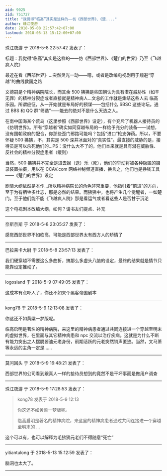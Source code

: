 ```yaml
---
aid: 9025
zid: 751727
title: "我觉得“临高”其实是这样的——仿《西部世界》、《楚...."
author: 珠江夜游
date: 2018-05-08 22:57:42+07:00
lastmod: 2018-05-13 15:12:00+07:00
---
```


珠江夜游 于 2018-5-8 22:57:42 发表了：

标题：我觉得“临高”其实是这样的——仿《西部世界》、《楚门的世界》乃至《飞越疯人院》

最近在看《西部世界》...突然灵光一动——嗯，或者是改编电视剧用于规避“穿越”的曲线救国之路

文德嗣是个精神病院院长，而其余 500 狒狒是些国朝认为具有潜在威胁性（如辛无罪）的精神分裂症或者直接就是精神病人...文总的工作就是集结这些人去 临高乐园。所谓应征，从一开始就是布局好的预谋——包括什么 SBSC 这些论坛。通过 BBS 和 QQ 群“筛选”——能去的绝对不是什么天选之人。

在南中国海某个荒岛（这里参照《西部世界》设定），有个充斥了机器人接待员的《仿明世界》。所有“穿越者”确实如同穿越布局的一样给予充分的装备——试想，没有国朝政府的配合，你那些歪门邪路可能吗？包括“进口”枪支弹药。所以，不要怀疑 500 狒狒，不，其实是 500 深井冰面对的“真实性”。最直接的威胁的是，接待员是可以杀死他们的...PS：没什么大不了的，他们本来就是具有潜在威胁性、反社会的精神分裂症患者（缓则）

当然，500 狒狒并不完全是进去娱（送）乐（死），他们的举动将被各种隐匿的摄录装置拍摄，用以在 CCAV.com 网络神秘频道直播，换言之，他们也是挣钱工具——《楚门的世界》设定

剧情大纲依然是本作...所以精神病院长的角色非常重要，他指引着“前进”的方向，至于为有牺牲多壮志，那是必然的结果。而狒狒中，也将产生几个觉醒者，一如楚门。至于他们能不能《飞越疯人院》那是看运气或者看这些人是否甘于沉沦

这个电视剧本改编大纲，如何？请书友们提点、补充

---

奈斯奈斯 于 2018-5-8 23:05:27 发表了：

感觉西部世界不如临高，可能是西部世界太有西方人的矫情了

---

巴拉莱卡大尉 于 2018-5-8 23:57:13 发表了：

我们硬穿越不需要这么多曲折，搞那么多虚头八脑的设定，最终的结果就是情节只能靠设定推动了。

---

logosland 于 2018-5-9 07:49:05 发表了：

这成本有点吓人了，你还不如来个黑客帝国剧本

---

kong78 于 2018-5-9 12:13:08 发表了：

你这还不如黄粱一梦版呢。

临高启明是著名的精神病院，来这里的精神病患者通过共同连接进一个穿越至明末的虚拟世界，在里面与其它精神病患和 npc 交流以治疗疾病。这就是为什么不断有能力突出之人摆脱酱油元老身份，前期活跃的元老突然销声匿迹。当然，文马萧等永远的主角一定是……

---

莫问回头 于 2018-5-9 16:48:21 发表了：

西部世界的公司看到跟真人一样的接待员想到的竟然不是干坏事而是做用户调查

---

珠江夜游 于 2018-5-9 17:28:53 发表了：

> kong78 发表于 2018-5-9 12:13
>
> 你这还不如黄粱一梦版呢。
>
> 临高启明是著名的精神病院，来这里的精神病患者通过共同连接进一个穿越至明末的 ...

这个可以有，也可以解释为毛狒狒元老们不得随意“死亡”

---

yitiantulong 于 2018-5-13 15:12:59 发表了：

脑洞也太大了。

---
